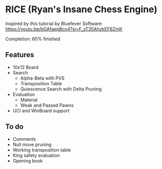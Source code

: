 # RICE (Ryan's Insane Chess Engine)

Inspired by this tutorial by Bluefever Software: https://youtu.be/bGAfaepBco4?si=F_sT35AhzkEF6ZmK

Completion: 60% finished

## Features
- 10x12 Board
- Search
	- Alpha-Beta with PVS
	- Transposition Table
	- Quiescence Search with Delta Pruning
- Evaluation
	- Material
	- Weak and Passed Pawns
- UCI and WinBoard support

## To do
- Comments
- Null move pruning
- Working transposition table
- King safety evaluation
- Opening book
